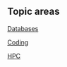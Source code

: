 
## Topic areas  

[Databases](./databases/index.md)          

    
    
    
[Coding](./coding/index.md)  

    
    
    
[HPC](./hpc/index.md)  
    


